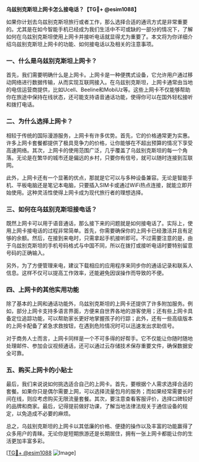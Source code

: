 **乌兹别克斯坦上网卡怎么接电话？【TG💪+ @esim1088】**

如果你计划去乌兹别克斯坦旅行或者工作，那么选择合适的通讯方式是非常重要的。尤其是在如今智能手机已经成为我们生活中不可或缺的一部分的情况下，了解如何在乌兹别克斯坦使用上网卡并接听电话就显得尤为重要了。本文将为你详细介绍乌兹别克斯坦上网卡的功能、如何接电话以及相关的注意事项。

### 一、什么是乌兹别克斯坦上网卡？

首先，我们需要明确什么是上网卡。上网卡是一种便携式设备，它允许用户通过移动网络进行数据传输，从而实现互联网接入。在乌兹别克斯坦，上网卡通常由当地的电信运营商提供，比如Ucell、Beeline和MobiUz等。这些上网卡不仅能够帮助你在旅途中保持在线状态，还可能支持语音通话功能，使得你可以在国外轻松接听和拨打电话。

### 二、为什么选择上网卡？

相较于传统的国际漫游服务，上网卡有许多优势。首先，它的价格通常更为实惠。许多上网卡套餐都提供了极具竞争力的价格，让你能够在不超出预算的情况下享受高速网络。其次，上网卡的使用范围广泛，几乎覆盖了乌兹别克斯坦的每一个角落。无论是在繁华的城市还是偏远的乡村，只要你有信号，就可以随时连接到互联网。

此外，上网卡还有一个显著的优点，那就是它可以与多种设备兼容。无论是智能手机、平板电脑还是笔记本电脑，只要插入SIM卡或通过WiFi热点连接，就能立即开始使用。这种灵活性使得上网卡成为现代旅行者的理想选择。

### 三、如何在乌兹别克斯坦接电话？

既然上网卡可以用于语音通话，那么接下来的问题就是如何接电话了。实际上，使用上网卡接电话的过程非常简单。首先，你需要确保你的上网卡已经激活并且有足够的余额。然后，在接到来电时，只需拿起手机接听即可。不过需要注意的是，由于乌兹别克斯坦的手机号码格式与中国不同，所以在拨打或接听电话时要特别留意号码的正确输入。

另外，为了方便管理来电，建议下载相应的应用程序来同步你的通话记录和联系人信息。这样不仅可以提高工作效率，还能避免因误操作而导致的不便。

### 四、上网卡的其他实用功能

除了基本的上网和通话功能外，乌兹别克斯坦的上网卡还提供了许多附加服务。例如，部分上网卡支持多语言界面，方便来自世界各地的游客使用；还有些上网卡具备定位追踪功能，可以帮助家长更好地掌握孩子的行踪；此外，还有一些高级版本的上网卡配备了紧急求救按钮，在遇到危险情况时可以迅速发出求助信号。

对于商务人士而言，上网卡同样是一个不可多得的好帮手。它不仅能让你随时随地处理邮件、参加会议视频通话，还可以通过云存储技术保存重要文件，确保数据安全可靠。

### 五、购买上网卡的小贴士

最后，我们来说说如何挑选适合自己的上网卡。首先，要根据个人需求选择合适的套餐。如果你只是偶尔需要上网，可以选择流量包月的服务；而如果经常需要长时间在线，则应考虑购买无限流量套餐。其次，要注意查看客服评价，选择口碑较好的品牌和商家。最后，记得提前做好功课，了解当地法律法规关于通信设备的规定，以免造成不必要的麻烦。

总之，乌兹别克斯坦的上网卡以其低廉的价格、便捷的操作以及丰富的功能赢得了众多用户的青睐。无论你是短期旅游还是长期居住，拥有一张上网卡都能让你的生活更加丰富多彩。

[[TG💪+ @esim1088](https://t.me/s/esim1088) ![Image](https://i.postimg.cc/4NQfJmqS/Snipaste-2025-05-13-00-14-12.png)]